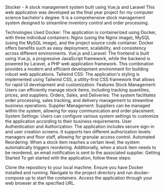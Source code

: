 Stocker - A stock management system built using Vue.js and Laravel
This web application was developed as the final year project for my computer science bachelor's degree. It is a comprehensive stock management system designed to streamline inventory control and order processing.

Technologies Used
Docker: The application is containerized using Docker, with three individual containers: Nginx (using the Nginx image), MySQL (using the MySQL image), and the project source code container. Docker offers benefits such as easy deployment, scalability, and consistency across different environments.
Vue.js and Laravel: The frontend is built using Vue.js, a progressive JavaScript framework, while the backend is powered by Laravel, a PHP web application framework. This combination provides a modern and efficient development environment for building robust web applications.
Tailwind CSS: The application's styling is implemented using Tailwind CSS, a utility-first CSS framework that allows for rapid UI development and customization.
Features
Stock Management: Users can efficiently manage stock items, including tracking quantities, prices, and suppliers.
Orders, Sales, and Deliveries: The system facilitates order processing, sales tracking, and delivery management to streamline business operations.
Supplier Management: Suppliers can be managed within the system, allowing for easy communication and order placement.
System Settings: Users can configure various system settings to customize the application according to their business requirements.
User Authentication and Authorization: The application includes secure sign-in and user creation screens. It supports two different authorization levels: managers and floor staff, allowing for granular access control.
Automated Reordering: When a stock item reaches a certain level, the system automatically triggers reordering. Additionally, when a stock item needs to be reordered, an email notification is sent to the associated supplier.
Getting Started
To get started with the application, follow these steps:

Clone the repository to your local machine.
Ensure you have Docker installed and running.
Navigate to the project directory and run docker-compose up to start the containers.
Access the application through your web browser at the specified URL.
